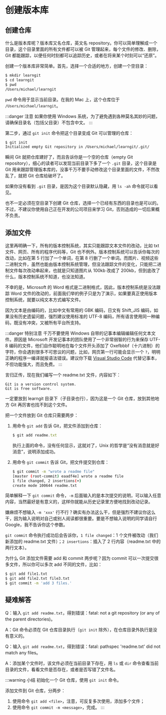 # 创建版本库

## 创建仓库

什么是版本库呢？版本库又名仓库，英文名 repository。你可以简单理解成一个目录，这个目录里面的所有文件都可以被 Git 管理起来，每个文件的修改、删除，Git 都能跟踪，以便任何时刻都可以追踪历史，或者在将来某个时刻可以“还原”。

创建一个版本库非常简单。首先，选择一个合适的地方，创建一个空目录：

```sh
$ mkdir learngit
$ cd learngit
$ pwd
/Users/michael/learngit
```

`pwd` 命令用于显示当前目录。在我的 Mac 上，这个仓库位于 `/Users/michael/learngit`。

:::danger 注意
如果你使用 Windows 系统，为了避免遇到各种莫名其妙的问题，请确保目录名（包括父目录）不包含中文。
:::

第二步，通过 `git init` 命令把这个目录变成 Git 可以管理的仓库：

```sh
$ git init
Initialized empty Git repository in /Users/michael/learngit/.git/
```

瞬间 Git 就把仓库建好了，而且告诉你是一个空的仓库（empty Git repository），细心的读者可以发现当前目录下多了一个 `.git` 目录，这个目录是 Git 用来跟踪管理版本库的，没事千万不要手动修改这个目录里面的文件，不然改乱了，就把 Git 仓库给破坏了。

如果你没有看到 `.git` 目录，是因为这个目录默认隐藏，用 `ls -ah` 命令就可以看见。

也不一定必须在空目录下创建 Git 仓库，选择一个已经有东西的目录也是可以的。不过，不建议你使用自己正在开发的公司项目来学习 Git，否则造成的一切后果概不负责。

## 添加文件

这里再明确一下，所有的版本控制系统，其实只能跟踪文本文件的改动，比如 txt 文件、网页、所有的程序代码等，Git 也不例外。版本控制系统可以告诉你每次的改动，比如在第 5 行加了一个单词，在第 8 行删了一个单词。而图片、视频这些二进制文件，虽然也能由版本控制系统管理，但没法跟踪文件的变化，只能把二进制文件每次改动串起来，也就是只知道图片从 100kb 改成了 200kb，但到底改了什么，版本控制系统不知道，也没法知道。

不幸的是，Microsoft 的 Word 格式是二进制格式，因此，版本控制系统是没法跟踪 Word 文件的改动的，前面我们举的例子只是为了演示，如果要真正使用版本控制系统，就要以纯文本方式编写文件。

因为文本是由编码的，比如中文有常用的 GBK 编码，日文有 Shift_JIS 编码，如果没有历史遗留问题，强烈建议使用标准的 UTF-8 编码，所有语言使用同一种编码，既没有冲突，又被所有平台所支持。

:::danger 特别注意
千万不要使用 Windows 自带的记事本编辑编辑任何文本文件。原因是 Microsoft 开发记事本的团队使用了一个非常弱智的行为来保存 UTF-8 编码的文件，他们自作聪明地在每个文件开头添加了 Oxefbbbf（十六进制）的字符，你会遇到很多不可思议的问题，比如，网页第一行可能会显示一个 `?`，明明正确的程序一编译就报语法错误。建议你下载 [Visual Studio Code](https://code.visualstudio.com/) 代替记事本，不但功能强大，而且免费。
:::

言归正传，现在我们编写一个 readme.txt 文件，内容如下：

```
Git is a version control system.
Git is free software.
```

一定要放到 learngit 目录下（子目录也行），因为这是一个 Git 仓库，放到其他地方 Git 再厉害也找不到这个文件。

把一个文件放到 Git 仓库只需要两步：

1. 用命令 `git add` 告诉 Git，把文件添加到仓库：

   ```js
   $ git add readme.txt
   ```

   执行上面的命令，没有任何显示，这就对了，Unix 的哲学是“没有消息就是好消息”，说明添加成功。

2. 用命令 `git commit` 告诉 Git，把文件提交到仓库：

   ```sh
   $ git commit -m "wrote a readme file"
   [master (root-commit) eaadf4e] wrote a readme file
   1 file changed, 2 insertions(+)
   create mode 100644 readme.txt
   ```

简单解释一下 `git commit` 命令，`-m` 后面输入的是本次提交的说明，可以输入任意内容，当然最好是有意义的，这样你就能从历史记录里方便地找到改动记录。

嫌麻烦不想输入 `-m 'xxx'` 行不行？确实有办法这么干，但是强烈不建议你这么干，因为输入说明对自己或别人阅读都很重要。要是不想输入说明的同学请自行 Google，我不告诉你这个参数。

`git commit` 命令执行成功后会告诉你，`1 file changed`：1 个文件被改动（我们新添加的 readme.txt 文件）；`2 insertions`：插入了 2 行内容（readme.txt 中的两行文本）。

为什么 Git 添加文件需要 add 和 commit 两步呢？因为 commit 可以一次提交很多文件，所以你可以多次 add 不同的文件，比如：

```sh
$ git add file1.txt
$ git add file2.txt file3.txt
$ git commit -m 'add 3 files.'
```

## 疑难解答

Q：输入 `git add readme.txt`，得到错误：fatal: not a git repository (or any of the parent directories)。

A：Git 命令必须在 Git 仓库目录执行（`git init` 除外），在仓库目录外执行是没有意义的。

Q：输入 `git add readme.txt`，得到错误：fatal: pathspec 'readme.txt' did not match any files。

A：添加某个文件时，该文件必须在当前目录下存在，用 `ls` 或 `dir` 命令查看当前目录的文件，看看文件是否存在，或者是否写错了文件名。

:::warning 小结
初始化一个 Git 仓库，使用 `git init` 命令。

添加文件到 Git 仓库，分两步：

1. 使用命令 `git add <file>`，注意，可反复多次使用，添加多个文件；
2. 使用命令 `git commit -m <message>`，完成。
   :::
